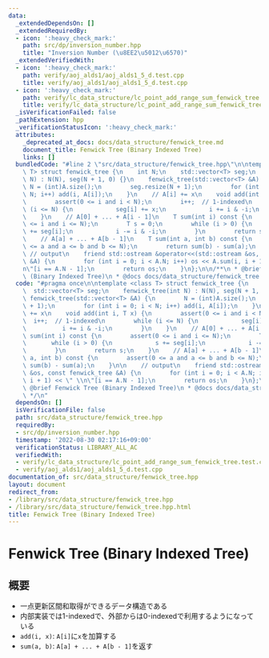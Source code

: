 ```yaml
---
data:
  _extendedDependsOn: []
  _extendedRequiredBy:
  - icon: ':heavy_check_mark:'
    path: src/dp/inversion_number.hpp
    title: "Inversion Number (\u8EE2\u5012\u6570)"
  _extendedVerifiedWith:
  - icon: ':heavy_check_mark:'
    path: verify/aoj_alds1/aoj_alds1_5_d.test.cpp
    title: verify/aoj_alds1/aoj_alds1_5_d.test.cpp
  - icon: ':heavy_check_mark:'
    path: verify/lc_data_structure/lc_point_add_range_sum_fenwick_tree.test.cpp
    title: verify/lc_data_structure/lc_point_add_range_sum_fenwick_tree.test.cpp
  _isVerificationFailed: false
  _pathExtension: hpp
  _verificationStatusIcon: ':heavy_check_mark:'
  attributes:
    _deprecated_at_docs: docs/data_structure/fenwick_tree.md
    document_title: Fenwick Tree (Binary Indexed Tree)
    links: []
  bundledCode: "#line 2 \"src/data_structure/fenwick_tree.hpp\"\n\ntemplate <class\
    \ T> struct fenwick_tree {\n    int N;\n    std::vector<T> seg;\n    fenwick_tree(int\
    \ N) : N(N), seg(N + 1, 0) {}\n    fenwick_tree(std::vector<T> &A) {\n       \
    \ N = (int)A.size();\n        seg.resize(N + 1);\n        for (int i = 0; i <\
    \ N; i++) add(i, A[i]);\n    }\n    // A[i] += x\n    void add(int i, T x) {\n\
    \        assert(0 <= i and i < N);\n        i++;  // 1-indexed\n        while\
    \ (i <= N) {\n            seg[i] += x;\n            i += i & -i;\n        }\n\
    \    }\n    // A[0] + ... + A[i - 1]\n    T sum(int i) const {\n        assert(0\
    \ <= i and i <= N);\n        T s = 0;\n        while (i > 0) {\n            s\
    \ += seg[i];\n            i -= i & -i;\n        }\n        return s;\n    }\n\
    \    // A[a] + ... + A[b - 1]\n    T sum(int a, int b) const {\n        assert(0\
    \ <= a and a <= b and b <= N);\n        return sum(b) - sum(a);\n    }\n\n   \
    \ // output\n    friend std::ostream &operator<<(std::ostream &os, const fenwick_tree\
    \ &A) {\n        for (int i = 0; i < A.N; i++) os << A.sum(i, i + 1) << \" \\\
    n\"[i == A.N - 1];\n        return os;\n    }\n};\n\n/**\n * @brief Fenwick Tree\
    \ (Binary Indexed Tree)\n * @docs docs/data_structure/fenwick_tree.md\n */\n"
  code: "#pragma once\n\ntemplate <class T> struct fenwick_tree {\n    int N;\n  \
    \  std::vector<T> seg;\n    fenwick_tree(int N) : N(N), seg(N + 1, 0) {}\n   \
    \ fenwick_tree(std::vector<T> &A) {\n        N = (int)A.size();\n        seg.resize(N\
    \ + 1);\n        for (int i = 0; i < N; i++) add(i, A[i]);\n    }\n    // A[i]\
    \ += x\n    void add(int i, T x) {\n        assert(0 <= i and i < N);\n      \
    \  i++;  // 1-indexed\n        while (i <= N) {\n            seg[i] += x;\n  \
    \          i += i & -i;\n        }\n    }\n    // A[0] + ... + A[i - 1]\n    T\
    \ sum(int i) const {\n        assert(0 <= i and i <= N);\n        T s = 0;\n \
    \       while (i > 0) {\n            s += seg[i];\n            i -= i & -i;\n\
    \        }\n        return s;\n    }\n    // A[a] + ... + A[b - 1]\n    T sum(int\
    \ a, int b) const {\n        assert(0 <= a and a <= b and b <= N);\n        return\
    \ sum(b) - sum(a);\n    }\n\n    // output\n    friend std::ostream &operator<<(std::ostream\
    \ &os, const fenwick_tree &A) {\n        for (int i = 0; i < A.N; i++) os << A.sum(i,\
    \ i + 1) << \" \\n\"[i == A.N - 1];\n        return os;\n    }\n};\n\n/**\n *\
    \ @brief Fenwick Tree (Binary Indexed Tree)\n * @docs docs/data_structure/fenwick_tree.md\n\
    \ */\n"
  dependsOn: []
  isVerificationFile: false
  path: src/data_structure/fenwick_tree.hpp
  requiredBy:
  - src/dp/inversion_number.hpp
  timestamp: '2022-08-30 02:17:16+09:00'
  verificationStatus: LIBRARY_ALL_AC
  verifiedWith:
  - verify/lc_data_structure/lc_point_add_range_sum_fenwick_tree.test.cpp
  - verify/aoj_alds1/aoj_alds1_5_d.test.cpp
documentation_of: src/data_structure/fenwick_tree.hpp
layout: document
redirect_from:
- /library/src/data_structure/fenwick_tree.hpp
- /library/src/data_structure/fenwick_tree.hpp.html
title: Fenwick Tree (Binary Indexed Tree)
---
```

# Fenwick Tree (Binary Indexed Tree)

## 概要
- 一点更新区間和取得ができるデータ構造である
- 内部実装では1-indexedで、外部からは0-indexedで利用するようになっている
- `add(i, x)`: `A[i]`に`x`を加算する
- `sum(a, b)`: `A[a] + ... + A[b - 1]`を返す
